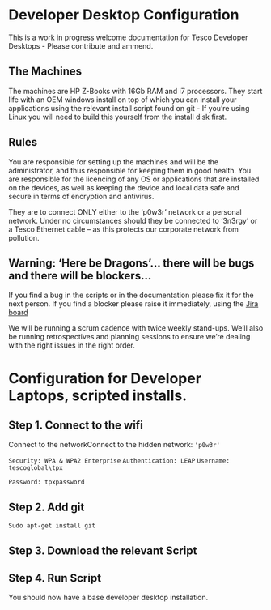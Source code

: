 Developer Desktop Configuration
=============================

This is a work in progress welcome documentation for Tesco Developer Desktops - Please contribute and ammend.

The Machines
------
The machines are HP Z-Books with 16Gb RAM and i7 processors. They start life with an OEM windows install on top of which you can install your applications using the relevant install script found on git - If you’re using Linux you will need to build this yourself from the install disk first.

Rules
------
You are responsible for setting up the machines and will be the administrator, and thus responsible for keeping them in good health. You are responsible for the licencing of any OS or applications that are installed on the devices, as well as keeping the device and local data safe and secure in terms of encryption and antivirus.

They are to connect ONLY either  to the ‘p0w3r’ network or a personal network. Under no circumstances should they be connected to ‘3n3rgy’ or a Tesco Ethernet cable – as this protects our corporate network from pollution.

Warning: ‘Here be Dragons’… there will be bugs and there will be blockers…
------
If you find a bug in the scripts or in the documentation please fix it for the next person. If you find a blocker please raise it immediately, using the [Jira board](https://jira.global.tesco.org/secure/RapidBoard.jspa?rapidView=177)

We will be running a scrum cadence with twice weekly stand-ups. We’ll also be running retrospectives and planning sessions to ensure we’re dealing with the right issues in the right order.

Configuration for Developer Laptops, scripted installs.
======
Step 1. Connect to the wifi
------
Connect to the networkConnect to the hidden network: `'p0w3r'`

`Security: WPA & WPA2 Enterprise`
`Authentication: LEAP`
`Username: tescoglobal\tpx`

`Password: tpxpassword`

Step 2. Add git
------
`Sudo apt-get install git`

Step 3. Download the relevant Script
------
Step 4. Run Script
------
You should now have a base developer desktop installation.
